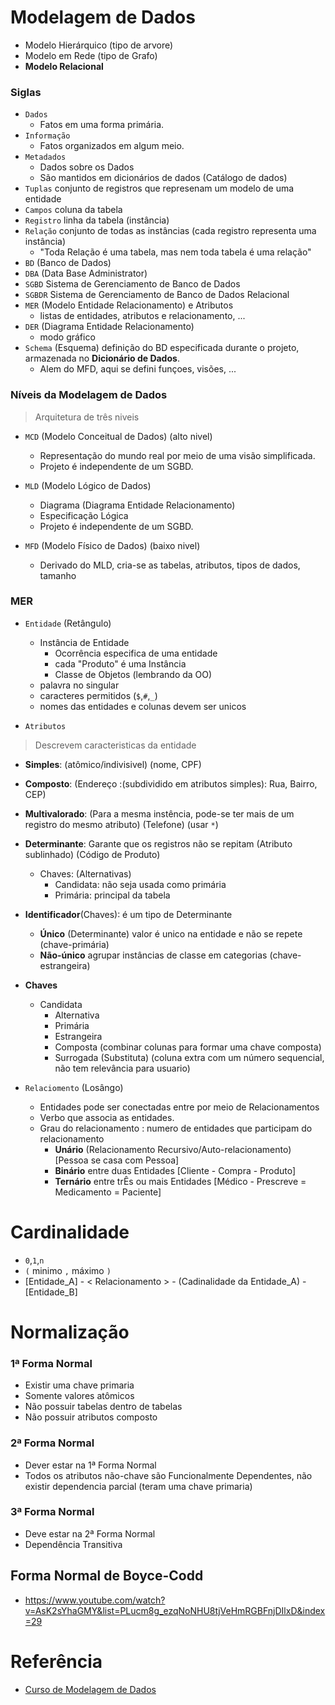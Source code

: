 # Modelagem de Dados

- Modelo Hierárquico (tipo de arvore)
- Modelo em Rede (tipo de Grafo)
- **Modelo Relacional**

### Siglas 
- `Dados`
  - Fatos em uma forma primária.
- `Informação`
  - Fatos organizados em algum meio.
- `Metadados` 
  - Dados sobre os Dados
  - São mantidos em dicionários de dados (Catálogo de dados)
- `Tuplas` conjunto de registros que represenam um modelo de uma entidade  
- `Campos` coluna da tabela
- `Registro` linha da tabela (instância)
- `Relação` conjunto de todas as instâncias (cada registro representa uma instância)
  - "Toda Relação é uma tabela, mas nem toda tabela é uma relação"
- `BD` (Banco de Dados)
- `DBA` (Data Base Administrator)
- `SGBD` Sistema de Gerenciamento de Banco de Dados
- `SGBDR` Sistema de Gerenciamento de Banco de Dados Relacional
- `MER` (Modelo Entidade Relacionamento) e Atributos
  - listas de entidades, atributos e relacionamento, ... 
- `DER` (Diagrama Entidade Relacionamento)
  - modo gráfico
- `Schema` (Esquema) definição do BD especificada durante o projeto, armazenada no **Dicionário de Dados**. 
  - Alem do MFD, aqui se defini funçoes, visões, ...

### Níveis da Modelagem de Dados
> Arquitetura de três niveis

- `MCD` (Modelo Conceitual de Dados) (alto nivel)
  - Representação do mundo real por meio de uma visão simplificada.
  - Projeto é independente de um SGBD.
  
- `MLD` (Modelo Lógico de Dados)
  - Diagrama (Diagrama Entidade Relacionamento)
  - Especificação Lógica
  - Projeto é independente de um SGBD.

- `MFD` (Modelo Físico de Dados) (baixo nivel)
  - Derivado do MLD, cria-se as tabelas, atributos, tipos de dados, tamanho

### MER
- `Entidade` (Retângulo)
  - Instância de Entidade
    - Ocorrência especifica de uma entidade
    - cada "Produto" é uma Instância
    - Classe de Objetos (lembrando da OO)
  - palavra no singular
  - caracteres permitidos (`$`,`#`,`_`)
  - nomes das entidades e colunas devem ser unicos

- `Atributos` 
> Descrevem caracteristicas da entidade
- **Simples**: (atômico/indivisivel) (nome, CPF)
- **Composto**: (Endereço :(subdividido em atributos simples): Rua, Bairro, CEP)
- **Multivalorado**: (Para a mesma instência, pode-se ter mais de um registro do mesmo atributo) (Telefone) (usar `*`)
- **Determinante**: Garante que os registros não se repitam (Atributo sublinhado) (Código de Produto)
  - Chaves: (Alternativas)
    - Candidata: não seja usada como primária
    - Primária: principal da tabela
- **Identificador**(Chaves): é um tipo de Determinante
  - __Único__ (Determinante) valor é unico na entidade e não se repete (chave-primária)
  - __Não-único__ agrupar instâncias de classe em categorias (chave-estrangeira)
  
- **Chaves**
  - Candidata
    - Alternativa
    - Primária 
    - Estrangeira
    - Composta (combinar colunas para formar uma chave composta)
    - Surrogada (Substituta) (coluna extra com um número sequencial, não tem relevância para usuario)
    
- `Relaciomento` (Losângo)   
  - Entidades pode ser conectadas entre por meio de Relacionamentos
  - Verbo que associa as entidades.
  - Grau do relacionamento : numero de entidades que participam do relacionamento
    - **Unário** (Relacionamento Recursivo/Auto-relacionamento) [Pessoa se casa com Pessoa]
    - **Binário** entre duas Entidades [Cliente - Compra - Produto]
    - **Ternário** entre trÊs ou mais Entidades [Médico - Prescreve = Medicamento = Paciente]
  
# Cardinalidade
- `0`,`1`,`n`
- `(` minimo `,` máximo `)`
- [Entidade_A] - < Relacionamento > - (Cadinalidade da Entidade_A) -[Entidade_B]

# Normalização
### 1ª Forma Normal
- Existir uma chave primaria 
- Somente valores atômicos
- Não possuir  tabelas dentro de tabelas
- Não possuir atributos composto

### 2ª Forma Normal
- Dever estar na 1ª Forma Normal
- Todos os atributos não-chave são Funcionalmente Dependentes, não existir dependencia parcial (teram uma chave primaria)

### 3ª Forma Normal
- Deve estar na 2ª Forma Normal
- Dependência Transitiva

## Forma Normal de Boyce-Codd



- https://www.youtube.com/watch?v=AsK2sYhaGMY&list=PLucm8g_ezqNoNHU8tjVeHmRGBFnjDIlxD&index=29


# Referência
- [Curso de Modelagem de Dados](https://www.youtube.com/playlist?list=PLucm8g_ezqNoNHU8tjVeHmRGBFnjDIlxD)
